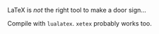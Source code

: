 LaTeX is *not* the right tool to make a door sign...

Compile with ```lualatex```. ```xetex``` probably works too.
